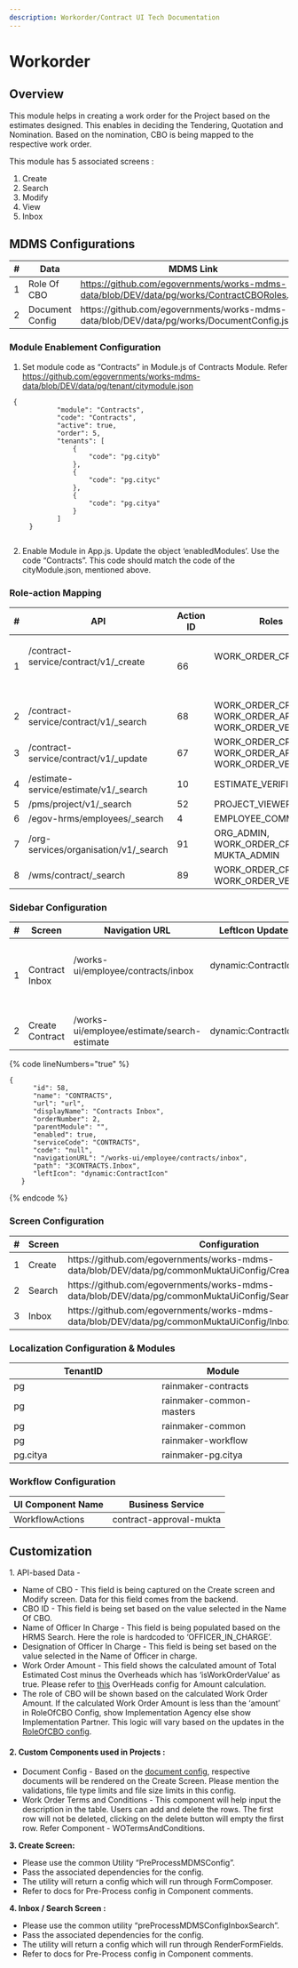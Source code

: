 ```yaml
---
description: Workorder/Contract UI Tech Documentation
---
```


# Workorder

## Overview

This module helps in creating a work order for the Project based on the estimates designed.  This enables in deciding the Tendering, Quotation and Nomination. Based on the nomination, CBO is being mapped to the respective work order.

This module has 5 associated screens :&#x20;

1. Create
2. Search
3. Modify
4. View
5. Inbox

## MDMS Configurations

<table><thead><tr><th width="70.99999999999997">#</th><th width="183">Data</th><th>MDMS Link</th></tr></thead><tbody><tr><td>1</td><td>Role Of CBO</td><td><a href="https://github.com/egovernments/works-mdms-data/blob/DEV/data/pg/works/ContractCBORoles.json">https://github.com/egovernments/works-mdms-data/blob/DEV/data/pg/works/ContractCBORoles.json</a></td></tr><tr><td>2</td><td>Document Config</td><td>https://github.com/egovernments/works-mdms-data/blob/DEV/data/pg/works/DocumentConfig.json</td></tr></tbody></table>

### Module Enablement Configuration&#x20;

1. Set module code as “Contracts” in Module.js of Contracts Module. Refer https://github.com/egovernments/works-mdms-data/blob/DEV/data/pg/tenant/citymodule.json

```
 {
            "module": "Contracts",
            "code": "Contracts",
            "active": true,
            "order": 5,
            "tenants": [
                {
                    "code": "pg.cityb"
                },
                {
                    "code": "pg.cityc"
                },
                {
                    "code": "pg.citya"
                }
            ]
     }


```

2. Enable Module in App.js. Update the object ‘enabledModules’. Use the code “Contracts”. This code should match the code of the cityModule.json, mentioned above.

### Role-action Mapping

<table><thead><tr><th width="91">#</th><th width="260">API</th><th width="110">Action ID</th><th>Roles</th></tr></thead><tbody><tr><td>1</td><td><p>/contract-service/contract/v1/_create</p><p><br></p></td><td>66</td><td><p>WORK_ORDER_CREATOR</p><p><br></p></td></tr><tr><td>2</td><td>/contract-service/contract/v1/_search</td><td>68</td><td>WORK_ORDER_CREATOR, WORK_ORDER_APPROVER, WORK_ORDER_VERIFIER</td></tr><tr><td>3</td><td>/contract-service/contract/v1/_update</td><td>67</td><td>WORK_ORDER_CREATOR, WORK_ORDER_APPROVER, WORK_ORDER_VERIFIER</td></tr><tr><td>4</td><td>/estimate-service/estimate/v1/_search</td><td>10</td><td>ESTIMATE_VERIFIER</td></tr><tr><td>5</td><td>/pms/project/v1/_search</td><td>52</td><td>PROJECT_VIEWER</td></tr><tr><td>6</td><td>/egov-hrms/employees/_search</td><td>4</td><td>EMPLOYEE_COMMON</td></tr><tr><td>7</td><td>/org-services/organisation/v1/_search</td><td>91</td><td>ORG_ADMIN, WORK_ORDER_CREATOR, MUKTA_ADMIN</td></tr><tr><td>8</td><td>/wms/contract/_search</td><td>89</td><td>WORK_ORDER_CREATOR, WORK_ORDER_VERIFIER</td></tr></tbody></table>

### Sidebar Configuration&#x20;

<table><thead><tr><th width="87">#</th><th width="124">Screen</th><th>Navigation URL</th><th>LeftIcon Updates</th><th>Roles</th></tr></thead><tbody><tr><td>1</td><td>Contract Inbox</td><td><p>/works-ui/employee/contracts/inbox</p><p><br></p></td><td><p>dynamic:ContractIcon</p><p><br></p></td><td><p>WORK_ORDER_CREATOR, WORK_ORDER_VERIFIER, WORK_ORDER_APPROVER</p><p><br></p></td></tr><tr><td>2</td><td>Create Contract</td><td>/works-ui/employee/estimate/search-estimate</td><td>dynamic:ContractIcon</td><td>WORK_ORDER_CREATOR</td></tr></tbody></table>

{% code lineNumbers="true" %}
```
{
      "id": 58,
      "name": "CONTRACTS",
      "url": "url",
      "displayName": "Contracts Inbox",
      "orderNumber": 2,
      "parentModule": "",
      "enabled": true,
      "serviceCode": "CONTRACTS",
      "code": "null",
      "navigationURL": "/works-ui/employee/contracts/inbox",
      "path": "3CONTRACTS.Inbox",
      "leftIcon": "dynamic:ContractIcon"
   }

```
{% endcode %}

### Screen Configuration&#x20;

<table><thead><tr><th width="71.99999999999997">#</th><th width="139">Screen</th><th>Configuration</th></tr></thead><tbody><tr><td>1</td><td>Create </td><td>https://github.com/egovernments/works-mdms-data/blob/DEV/data/pg/commonMuktaUiConfig/CreateWorkOrderConfig.json</td></tr><tr><td>2</td><td>Search</td><td>https://github.com/egovernments/works-mdms-data/blob/DEV/data/pg/commonMuktaUiConfig/SearchContractConfig.json</td></tr><tr><td>3</td><td>Inbox</td><td>https://github.com/egovernments/works-mdms-data/blob/DEV/data/pg/commonMuktaUiConfig/InboxConfigContracts.json</td></tr></tbody></table>

### Localization Configuration & Modules

<table><thead><tr><th width="251">TenantID</th><th>Module</th></tr></thead><tbody><tr><td>pg</td><td>rainmaker-contracts</td></tr><tr><td>pg</td><td>rainmaker-common-masters</td></tr><tr><td>pg</td><td>rainmaker-common</td></tr><tr><td>pg</td><td>rainmaker-workflow</td></tr><tr><td>pg.citya</td><td>rainmaker-pg.citya</td></tr></tbody></table>

### &#x20;Workflow Configuration

| UI Component Name | Business Service        |
| ----------------- | ----------------------- |
| WorkflowActions   | contract-approval-mukta |

## Customization

1\. API-based Data -&#x20;

* Name of CBO - This field is being captured on the Create screen and Modify screen. Data for this field comes from the backend.
* CBO ID - This field is being set based on the value selected in the Name Of CBO.
* Name of Officer In Charge - This field is being populated based on the HRMS Search. Here the role is hardcoded to ‘OFFICER\_IN\_CHARGE’.
* Designation of Officer In Charge - This field is being set based on the value selected in the Name of Officer in charge.
* Work Order Amount - This field shows the calculated amount of Total Estimated Cost minus the Overheads which has ‘isWorkOrderValue’ as true. Please refer to [this](https://github.com/egovernments/works-mdms-data/blob/DEV/data/pg/works/Overheads.json) OverHeads config for Amount calculation.
* The role of CBO will be shown based on the calculated Work Order Amount. If the calculated Work Order Amount is less than the ‘amount’ in RoleOfCBO Config, show Implementation Agency else show Implementation Partner. This logic will vary based on the updates in the [RoleOfCBO config](https://github.com/egovernments/works-mdms-data/blob/DEV/data/pg/works/ContractCBORoles.json).

#### &#x20;  2.   Custom Components used in Projects :&#x20;

* Document Config - Based on the [document config](https://github.com/egovernments/works-mdms-data/blob/DEV/data/pg/works/DocumentConfig.json), respective documents will be rendered on the Create Screen. Please mention the validations, file type limits and file size limits in this config.
* Work Order Terms and Conditions - This component will help input the description in the table. Users can add and delete the rows. The first row will not be deleted, clicking on the delete button will empty the first row. Refer Component - WOTermsAndConditions.

&#x20;**3.   Create Screen:**&#x20;

* Please use the common Utility “PreProcessMDMSConfig”.&#x20;
* Pass the associated dependencies for the config.
* The utility will return a config which will run through FormComposer.
* Refer to docs for Pre-Process config in Component comments.

&#x20; **4.  Inbox / Search Screen :**&#x20;

* Please use the common utility “preProcessMDMSConfigInboxSearch”.
* Pass the associated dependencies for the config.
* The utility will return a config which will run through RenderFormFields.
* Refer to docs for Pre-Process config in Component comments.
